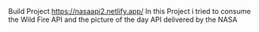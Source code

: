 Build Project
https://nasaapi2.netlify.app/
In this Project i tried to consume the Wild Fire API and the picture of the day API
delivered by the NASA
